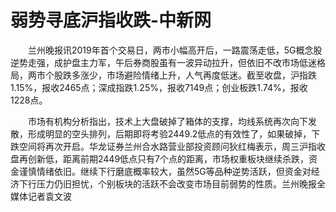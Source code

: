 # 弱势寻底沪指收跌-中新网

　　兰州晚报讯2019年首个交易日，两市小幅高开后，一路震荡走低，5G概念股逆势走强，成护盘主力军，午后券商股虽有一波异动拉升，但依旧不改市场低迷格局，两市个股跌多涨少，市场避险情绪上升，人气再度低迷。截至收盘，沪指跌1.15%，报收2465点；深成指跌1.25%，报收7149点；创业板跌1.74%，报收1228点。

　　市场有机构分析指出，技术上大盘破掉了箱体的支撑，均线系统再次向下发散，形成明显的空头排列，后期即将考验2449.2低点的有效性了，如果破掉，下跌空间将再次开启。华龙证券兰州合水路营业部投资顾问狄红梅表示，周三沪指收盘再创新低，距离前期2449低点只有7个点的距离，市场权重板块继续杀跌，资金谨慎情绪依旧。继续下行磨底概率较大，虽然5G等品种逆势活跃，但资金对经济下行压力仍旧担忧，个别板块的活跃不会改变市场目前弱势的性质。兰州晚报全媒体记者袁文波

